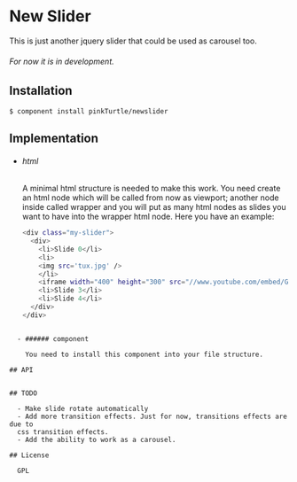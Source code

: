 
# New Slider

  This is just another jquery slider that could be used as carousel too. 
  
###### For now it is in development.

## Installation

    $ component install pinkTurtle/newslider

## Implementation

  - ###### html

    A minimal html structure is needed to make this work. You need create an
    html node which will be called from now as viewport; another node inside
    called wrapper and you will put as many html nodes as slides you want to have
    into the wrapper html node. Here you have an example:

    ```bash
    <div class="my-slider">
      <div>
        <li>Slide 0</li>
        <li>
        <img src='tux.jpg' />
        </li>
        <iframe width="400" height="300" src="//www.youtube.com/embed/GDSpP405O00?rel=0" frameborder="0" allowfullscreen></iframe>
        <li>Slide 3</li>
        <li>Slide 4</li>
      </div>
    </div>
```

  - ###### component

    You need to install this component into your file structure.

## API


## TODO

  - Make slide rotate automatically
  - Add more transition effects. Just for now, transitions effects are due to
  css transition effects.
  - Add the ability to work as a carousel.

## License

  GPL
